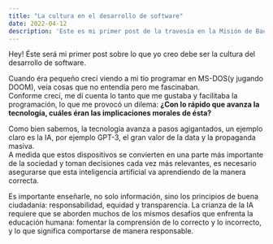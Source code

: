 ```yaml
---
title: "La cultura en el desarrollo de software"
date: 2022-04-12
description: 'Este es mi primer post de la travesía en la Misión de Backend con Node JS de Launch X.'
---
```


Hey! Éste será mi primer post sobre lo que yo creo debe ser la cultura del desarrollo de software.

Cuando éra pequeño crecí viendo a mi tío programar en MS-DOS(y jugando DOOM), veía cosas que no entendía pero me fascinaban.\
Conforme crecí, me dí cuenta lo tanto que me gustaba y facilitaba la programación,
lo que me provocó un dilema: **¿Con lo rápido que avanza la tecnología, cuáles éran las implicaciones morales de ésta?**

Como bien sabemos, la tecnología avanza a pasos agigantados, un ejemplo claro es la IA, por ejemplo GPT-3,
el gran valor de la data y la propaganda masiva.\
A medida que estos dispositivos se convierten en una parte más importante de la sociedad y toman decisiones cada vez más relevantes, 
es necesario asegurarse que esta inteligencia artificial va aprendiendo de la manera correcta.

Es importante enseñarle, no solo información, sino los principios de buena ciudadanía: responsabilidad, equidad y transparencia. 
La crianza de la IA requiere que se aborden muchos de los mismos desafíos que enfrenta la educación humana:
fomentar la comprensión de lo correcto y lo incorrecto, y lo que significa comportarse de manera responsable.




